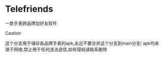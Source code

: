 # Telefriends
一款手表跨品牌加好友软件

> [!CAUTION]
> 这个分支用于储存各品牌手表的apk,永远不要合并这个分支到main分支!
> apk均来源于网络,禁止用于任何违法途径,如有侵权请联系删除
